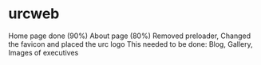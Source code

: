 # urcweb
Home page done (90%)
About page (80%)
Removed preloader,
Changed the favicon and placed the urc logo
This needed to be done:
Blog, Gallery, Images of executives
